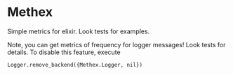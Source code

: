Methex
======

Simple metrics for elixir. Look tests for examples.

Note, you can get metrics of frequency for logger messages! Look tests for details. To disable this feature, execute

```
Logger.remove_backend({Methex.Logger, nil})
```
